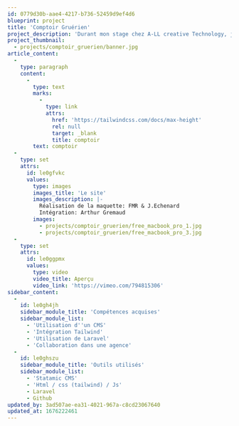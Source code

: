```yaml
---
id: 0779d30b-aae4-4217-b736-52459d9ef4d6
blueprint: project
title: 'Comptoir Gruérien'
project_description: 'Durant mon stage chez A-LL creative Technology, j''ai eu pour mission l''intégration du site du "Comptoir gruérien".'
project_thumbnail:
  - projects/comptoir_gruerien/banner.jpg
article_content:
  -
    type: paragraph
    content:
      -
        type: text
        marks:
          -
            type: link
            attrs:
              href: 'https://tailwindcss.com/docs/max-height'
              rel: null
              target: _blank
              title: comptoir
        text: comptoir
  -
    type: set
    attrs:
      id: le0gfvkc
      values:
        type: images
        images_title: 'Le site'
        images_description: |-
          Réalisation de la maquette: FMR & J.Echenard
          Intégration: Arthur Gremaud 
        images:
          - projects/comptoir_gruerien/free_macbook_pro_1.jpg
          - projects/comptoir_gruerien/free_macbook_pro_3.jpg
  -
    type: set
    attrs:
      id: le0ggpmx
      values:
        type: video
        video_title: Aperçu
        video_link: 'https://vimeo.com/794815306'
sidebar_content:
  -
    id: le0gh4jh
    sidebar_module_title: 'Compétences acquises'
    sidebar_module_list:
      - 'Utilisation d''un CMS'
      - 'Intégration Tailwind'
      - 'Utilisation de Laravel'
      - 'Collaboration dans une agence'
  -
    id: le0ghszu
    sidebar_module_title: 'Outils utilisés'
    sidebar_module_list:
      - 'Statamic CMS'
      - 'Html / css (tailwind) / Js'
      - Laravel
      - Github
updated_by: 3ad507ae-ea31-4021-967a-c8cd23067640
updated_at: 1676222461
---
```

